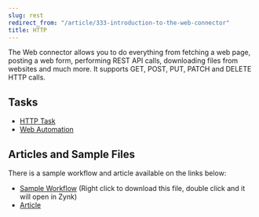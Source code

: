 ```yaml
---
slug: rest
redirect_from: "/article/333-introduction-to-the-web-connector"
title: HTTP
---
```

The Web connector allows you to do everything from fetching a web page, posting a web form, performing REST API calls, downloading files from websites and much more. It supports GET, POST, PUT, PATCH and DELETE HTTP calls.

## Tasks
 * [HTTP Task](http-task)
 * [Web Automation](web-automation)

## Articles and Sample Files
There is a sample workflow and article available on the links below:

 * [Sample Workflow](https://github.com/zynksoftware/samples/blob/master/Workflow%20Samples/Website%20Script%20Based%20Sage%2050%20Integration.wkf) (Right click to download this file, double click and it will open in Zynk)
 * [Article](website-script-based-integration)
